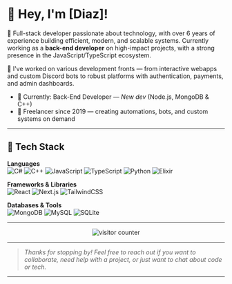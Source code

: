 # 👋 Hey, I'm [Diaz]!

🎯 Full-stack developer passionate about technology, with over 6 years of experience building efficient, modern, and scalable systems. Currently working as a **back-end developer** on high-impact projects, with a strong presence in the JavaScript/TypeScript ecosystem.

🚀 I've worked on various development fronts — from interactive webapps and custom Discord bots to robust platforms with authentication, payments, and admin dashboards.

- 🏢 Currently: Back-End Developer — *New dev* (Node.js, MongoDB & C++)  
- 🔧 Freelancer since 2019 — creating automations, bots, and custom systems on demand  

---

## 🧰 Tech Stack

**Languages**  
![C#](https://img.shields.io/badge/C%23-239120?style=flat-square&logo=c-sharp&logoColor=white)
![C++](https://img.shields.io/badge/C++-00599C?style=flat-square&logo=c%2B%2B&logoColor=white)
![JavaScript](https://img.shields.io/badge/JavaScript-F7DF1E?style=flat-square&logo=javascript&logoColor=000)
![TypeScript](https://img.shields.io/badge/TypeScript-3178C6?style=flat-square&logo=typescript&logoColor=white)
![Python](https://img.shields.io/badge/Python-3776AB?style=flat-square&logo=python&logoColor=white)
![Elixir](https://img.shields.io/badge/Elixir-4B275F?style=flat-square&logo=elixir&logoColor=white)

**Frameworks & Libraries**  
![React](https://img.shields.io/badge/React-61DAFB?style=flat-square&logo=react&logoColor=000)
![Next.js](https://img.shields.io/badge/Next.js-000?style=flat-square&logo=next.js)
![TailwindCSS](https://img.shields.io/badge/TailwindCSS-06B6D4?style=flat-square&logo=tailwind-css&logoColor=white)

**Databases & Tools**  
![MongoDB](https://img.shields.io/badge/MongoDB-47A248?style=flat-square&logo=mongodb&logoColor=white)
![MySQL](https://img.shields.io/badge/MySQL-005C84?style=flat-square&logo=mysql&logoColor=white)
![SQLite](https://img.shields.io/badge/SQLite-003B57?style=flat-square&logo=sqlite&logoColor=white)

---

<p align="center">
  <img src="https://count.getloli.com/get/@diaz-fy?theme=rule34" alt="visitor counter"/>
</p>

---

> _Thanks for stopping by! Feel free to reach out if you want to collaborate, need help with a project, or just want to chat about code or tech._

---
